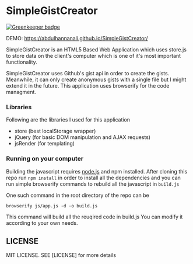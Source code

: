 # SimpleGistCreator

[![Greenkeeper badge](https://badges.greenkeeper.io/abdulhannanali/SimpleGistCreator.svg)](https://greenkeeper.io/)

DEMO: https://abdulhannanali.github.io/SimpleGistCreator/

SimpleGistCreator is an HTML5 Based Web Application which uses store.js to store data on the client's computer which is one of it's most important functionality. 

SimpleGistCreator uses Github's gist api in order to create the gists. Meanwhile, it can only create anonymous gists with a single file but I might extend it in the future. This application uses browserify for the code managment.

### Libraries
Following are the libraries I used for this application

- store (best localStorage wrapper)
- jQuery (for basic DOM manipulation and AJAX requests)
- jsRender (for templating)

### Running on your computer

Building the javascript requires [node.js](https://nodejs.org) and npm installed.
After cloning this repo run `npm install` in order to install all the dependencies
and you can run simple browserify commands to rebuild all the javascript in `build.js`

One such command in the root directory of the repo can be
```
browserify js/app.js -d -o build.js
```

This command will build all the reuqired code  in build.js
You can modify it according to your own needs.

## LICENSE
MIT LICENSE. SEE [LICENSE] for more details